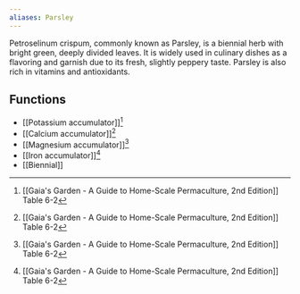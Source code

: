 ```yaml
---
aliases: Parsley
---
```

Petroselinum crispum, commonly known as Parsley, is a biennial herb with bright green, deeply divided leaves. It is widely used in culinary dishes as a flavoring and garnish due to its fresh, slightly peppery taste. Parsley is also rich in vitamins and antioxidants.
## Functions
- [[Potassium accumulator]][^1]
- [[Calcium accumulator]][^1]
- [[Magnesium accumulator]][^1]
- [[Iron accumulator]][^1]
- [[Biennial]]

[^1]: [[Gaia's Garden - A Guide to Home-Scale Permaculture, 2nd Edition]] Table 6-2
